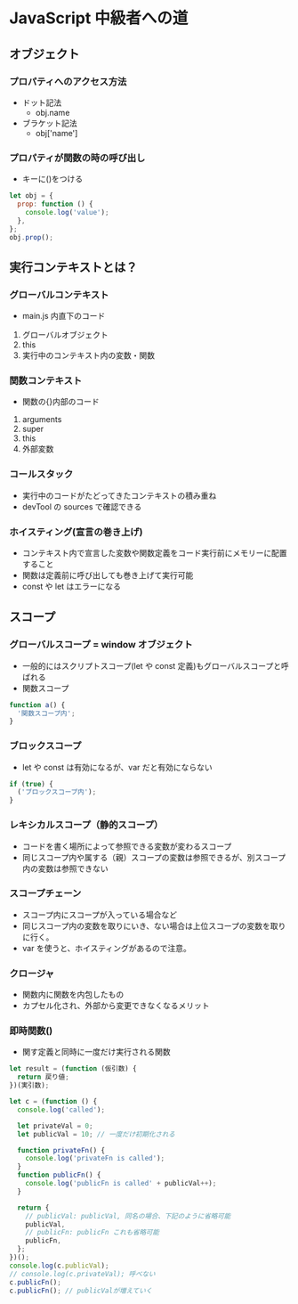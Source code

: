 # JavaScript 中級者への道

## オブジェクト

### プロパティへのアクセス方法

- ドット記法
  - obj.name
- ブラケット記法
  - obj['name']

### プロパティが関数の時の呼び出し

- キーに()をつける

```javascript
let obj = {
  prop: function () {
    console.log('value');
  },
};
obj.prop();
```

## 実行コンテキストとは？

### グローバルコンテキスト

- main.js 内直下のコード

1. グローバルオブジェクト
2. this
3. 実行中のコンテキスト内の変数・関数

### 関数コンテキスト

- 関数の{}内部のコード

1. arguments
2. super
3. this
4. 外部変数

### コールスタック

- 実行中のコードがたどってきたコンテキストの積み重ね
- devTool の sources で確認できる

### ホイスティング(宣言の巻き上げ)

- コンテキスト内で宣言した変数や関数定義をコード実行前にメモリーに配置すること
- 関数は定義前に呼び出しても巻き上げて実行可能
- const や let はエラーになる

## スコープ

### グローバルスコープ = window オブジェクト

- 一般的にはスクリプトスコープ(let や const 定義)もグローバルスコープと呼ばれる
- 関数スコープ

```javascript
function a() {
  '関数スコープ内';
}
```

### ブロックスコープ

- let や const は有効になるが、var だと有効にならない

```javascript
if (true) {
  ('ブロックスコープ内');
}
```

### レキシカルスコープ（静的スコープ）

- コードを書く場所によって参照できる変数が変わるスコープ
- 同じスコープ内や属する（親）スコープの変数は参照できるが、別スコープ内の変数は参照できない

### スコープチェーン

- スコープ内にスコープが入っている場合など
- 同じスコープ内の変数を取りにいき、ない場合は上位スコープの変数を取りに行く。
- var を使うと、ホイスティングがあるので注意。

### クロージャ

- 関数内に関数を内包したもの
- カプセル化され、外部から変更できなくなるメリット

### 即時関数()

- 関す定義と同時に一度だけ実行される関数

```javascript
let result = (function (仮引数) {
  return 戻り値;
})(実引数);

let c = (function () {
  console.log('called');

  let privateVal = 0;
  let publicVal = 10; // 一度だけ初期化される

  function privateFn() {
    console.log('privateFn is called');
  }
  function publicFn() {
    console.log('publicFn is called' + publicVal++);
  }

  return {
    // publicVal: publicVal, 同名の場合、下記のように省略可能
    publicVal,
    // publicFn: publicFn これも省略可能
    publicFn,
  };
})();
console.log(c.publicVal);
// console.log(c.privateVal); 呼べない
c.publicFn();
c.publicFn(); // publicValが増えていく
```
